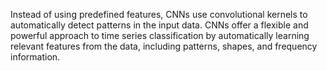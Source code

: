 
Instead of using predefined features, CNNs use convolutional kernels to automatically detect patterns in the input data.
CNNs offer a flexible and powerful approach to time series classification by automatically learning relevant features from the data, including patterns, shapes, and frequency information.
